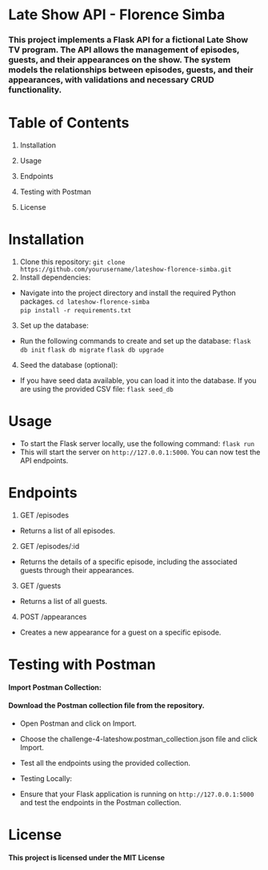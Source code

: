 # Late Show API - Florence Simba
### This project implements a Flask API for a fictional Late Show TV program. The API allows the management of episodes, guests, and their appearances on the show. The system models the relationships between episodes, guests, and their appearances, with validations and necessary CRUD functionality.

# Table of Contents
1. Installation

2. Usage

3. Endpoints

4. Testing with Postman

5. License

# Installation
1. Clone this repository:
  `git clone https://github.com/yourusername/lateshow-florence-simba.git`
2. Install dependencies:

- Navigate into the project directory and install the required Python packages.
    `cd lateshow-florence-simba`  
    `pip install -r requirements.txt`

3. Set up the database:

- Run the following commands to create and set up the database:
    `flask db init`
    `flask db migrate`
    `flask db upgrade`
4. Seed the database (optional):

- If you have seed data available, you can load it into the database. If you are using the provided CSV file:
    `flask seed_db`

# Usage
- To start the Flask server locally, use the following command:
`flask run`
- This will start the server on `http://127.0.0.1:5000`. You can now test the API endpoints.

# Endpoints
1. GET /episodes
- Returns a list of all episodes.
2. GET /episodes/:id
- Returns the details of a specific episode, including the associated guests through their appearances.
3. GET /guests
- Returns a list of all guests.
4. POST /appearances
- Creates a new appearance for a guest on a specific episode.

# Testing with Postman
#### Import Postman Collection:

#### Download the Postman collection file from the repository.

- Open Postman and click on Import.

- Choose the challenge-4-lateshow.postman_collection.json file and click Import.

- Test all the endpoints using the provided collection.

- Testing Locally:

- Ensure that your Flask application is running on `http://127.0.0.1:5000` and test the endpoints in the Postman collection.

# License
#### This project is licensed under the MIT License

